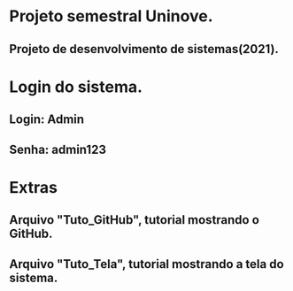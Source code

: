 # Projeto semestral Uninove.
## Projeto de desenvolvimento de sistemas(2021).
# Login do sistema.
## Login: Admin
## Senha: admin123
# Extras
## Arquivo "Tuto_GitHub", tutorial mostrando o GitHub.
## Arquivo "Tuto_Tela", tutorial mostrando a tela do sistema.

